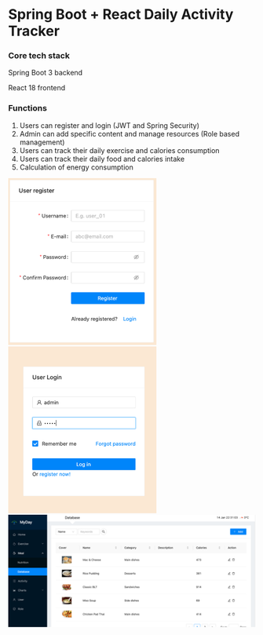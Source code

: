# Spring Boot + React Daily Activity Tracker 

### Core tech stack

Spring Boot 3 backend

React 18 frontend

### Functions

1. Users can register and login (JWT and Spring Security)
2. Admin can add specific content and manage resources (Role based management)
3. Users can track their daily exercise and calories consumption
4. Users can track their daily food and calories intake
5. Calculation of energy consumption


<img src="doc/Screenshot 2024-01-14 at 22.28.20.png" alt="Screenshot 2024-01-14 at 22.28.20" style="zoom:50%;" />

<img src="doc/Screenshot 2024-01-14 at 22.27.33.png" alt="Screenshot 2024-01-14 at 22.27.33" style="zoom:50%;" />

<img src="doc/Screenshot 2024-01-14 at 22.31.04.png" alt="Screenshot 2024-01-14 at 22.31.04" style="zoom:50%;" />